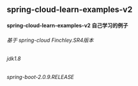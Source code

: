 ## spring-cloud-learn-examples-v2
#### spring-cloud-learn-examples-v2 自己学习的例子 
###### 基于 spring-cloud Finchley.SR4版本 
###### jdk1.8 
###### spring-boot-2.0.9.RELEASE
